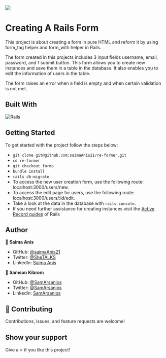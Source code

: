 ![](https://img.shields.io/badge/Microverse-blueviolet)

# Creating A Rails Form

This project is about creating a form in pure HTML and reform it by using form_tag helper and form_with helper in Rails.

The form created in this projects includes 3 input fields username, email, password, and 1 submit button. This form allows you to create new instances and save them in a table in the database. It also enables you to edit the information of users in the table.

The form raises an error when a field is empty and when certain validation is not met.

<!--![screenshot](images/srcn.png)-->

## Built With

![Rails](https://img.shields.io/badge/rails%20-%23CC0000.svg?&style=for-the-badge&logo=ruby-on-rails&logoColor=white)&nbsp;&nbsp;

## Getting Started

To get started with the project follow the steps below:
- `git clone git@github.com:saimaAnis21/re-former.git`
- `cd re-former`
- `git checkout forms`
- `bundle install`
- `rails db:migrate`
- To access the new user creation form, use the following route: localhost:3000/users/new.
- To access the edit page for users, use the following route: localhost:3000/users/:id/edit.
- Take a look at the data in the database with `rails console`.
- If you need further assistance for creating instances visit the [Active Record guides](https://guides.rubyonrails.org/active_record_basics.html) of Rails

## Author

👤 **Saima Anis**

- GitHub: [@saimaAnis21](https://github.com/@saimaAnis21)
- Twitter: [@SheTALKS](https://twitter.com/@SheTALKS6)
- LinkedIn: [Saima Anis](https://www.linkedin.com/in/saima-anis-3a07921b2/)

👤 **Samson Kibrom**
- GitHub: [@SamArsanios](https://github.com/SamArsanios)
- Twitter: [@SamArsanios](https://twitter.com/SamArsanios)
- LinkedIn: [SamArsanios](https://www.linkedin.com/in/samson-kibrom/)

## 🤝 Contributing

Contributions, issues, and feature requests are welcome!

## Show your support

Give a ⭐️ if you like this project!
